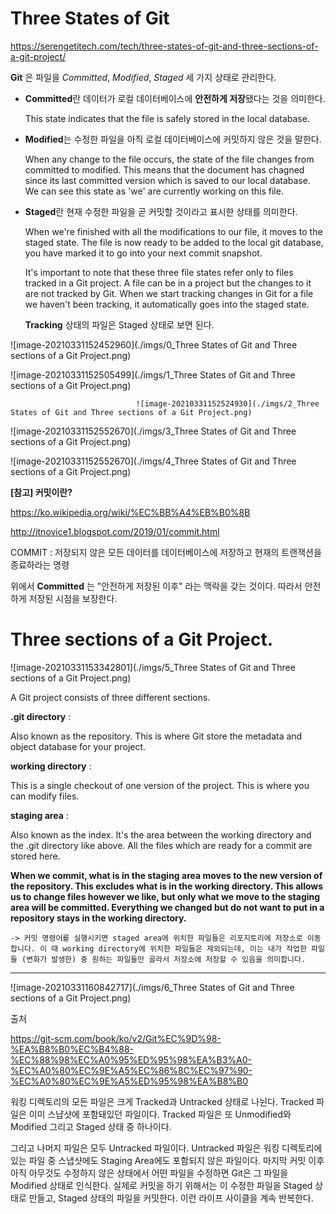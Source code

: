 # Three States of Git

https://serengetitech.com/tech/three-states-of-git-and-three-sections-of-a-git-project/

**Git** 은 파일을 *Committed*, *Modified*, *Staged* 세 가지 상태로 관리한다.  

- **Committed**란 데이터가 로컬 데이터베이스에 **안전하게 저장**됐다는 것을 의미한다.

  This state indicates that the file is safely stored in the local database. 

- **Modified**는 수정한 파일을 아직 로컬 데이터베이스에 커밋하지 않은 것을 말한다.

  When any change to the file occurs, the state of the file changes from committed to modified. This means that the document has chagned since its last committed version which is saved to our local database. We can see this state as 'we' are currently working on this file. 

- **Staged**란 현재 수정한 파일을 곧 커밋할 것이라고 표시한 상태를 의미한다.

  When we're finished with all the modifications to our file, it moves to the staged state. The file is now ready to be added to the local git database, you have marked it to go into your next commit snapshot. 

  It's important to note that these three file states refer only to files tracked in a Git project. A file can be in a project but the changes to it are not tracked by Git. When we start tracking changes in Git for a file we haven't been tracking, it automatically goes into the staged state. 

   **Tracking** 상태의 파일은 Staged 상태로 보면 된다. 



![image-20210331152452960](./imgs/0_Three States of Git and Three sections of a Git Project.png)

![image-20210331152505499](./imgs/1_Three States of Git and Three sections of a Git Project.png)

 								![image-20210331152524930](./imgs/2_Three States of Git and Three sections of a Git Project.png)	

![image-20210331152552670](./imgs/3_Three States of Git and Three sections of a Git Project.png)

![image-20210331152552670](./imgs/4_Three States of Git and Three sections of a Git Project.png)



**[참고] 커밋이란?** 

https://ko.wikipedia.org/wiki/%EC%BB%A4%EB%B0%8B

http://itnovice1.blogspot.com/2019/01/commit.html

COMMIT : 저장되지 않은 모든 데이터를 데이터베이스에 저장하고 현재의 트랜잭션을 종료하라는 명령

위에서 **Committed** 는 "안전하게 저장된 이후" 라는 맥락을 갖는 것이다. 따라서 안전하게 저장된 시점을 보장한다. 

# Three sections of a Git Project.   



![image-20210331153342801](./imgs/5_Three States of Git and Three sections of a Git Project.png)

A Git project consists of three different sections. 

**.git directory** : 

Also known as the repository. This is where Git store the metadata and object database for your project. 

**working directory** : 

This is a single checkout of one version of the project. This is where you can modify files. 

**staging area** :

Also known as the index. It's the area between the working directory and the .git directory like above. All the files which are ready for a commit are stored here. 



**When we commit, what is in the staging area moves to the new version of the repository. This excludes what is in the working directory. This allows us to change files however we like, but only what we move to the staging area will be committed. Everything we changed but do not want to put in a repository stays in the working directory.** 

```
-> 커밋 명령어를 실행시키면 staged area에 위치한 파일들은 리포지토리에 저장소로 이동합니다. 이 때 working directory에 위치한 파일들은 제외되는데, 이는 내가 작업한 파일들 (변화가 발생한) 중 원하는 파일들만 골라서 저장소에 저장할 수 있음을 의미합니다. 
```

---



![image-20210331160842717](./imgs/6_Three States of Git and Three sections of a Git Project.png)

출처

https://git-scm.com/book/ko/v2/Git%EC%9D%98-%EA%B8%B0%EC%B4%88-%EC%88%98%EC%A0%95%ED%95%98%EA%B3%A0-%EC%A0%80%EC%9E%A5%EC%86%8C%EC%97%90-%EC%A0%80%EC%9E%A5%ED%95%98%EA%B8%B0

워킹 디렉토리의 모든 파일은 크게 Tracked과 Untracked 상태로 나뉜다. Tracked 파일은 이미 스냡샷에 포함돼있던 파일이다. Tracked 파일은 또 Unmodified와 Modified 그리고 Staged 상태 중 하나이다. 

그리고 나머지 파일은 모두 Untracked 파일이다. Untracked 파일은 워킹 디렉토리에 있는 파일 중 스냅샷에도 Staging Area에도 포함되지 않은 파일이다. 마지막 커밋 이후 아직 아무것도 수정하지 않은 상태에서 어떤 파일을 수정하면 Git은 그 파일을 Modified 상태로 인식한다. 실제로 커밋을 하기 위해서는 이 수정한 파일을 Staged 상태로 만들고, Staged 상태의 파일을 커밋한다. 이런 라이프 사이클을 계속 반복한다. 



